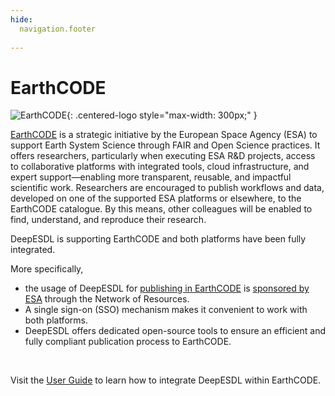 ```yaml
---
hide:
  navigation.footer
  
---
```


# EarthCODE

![EarthCODE](https://discourse-earthcode.eox.at/uploads/default/original/1X/19dc5eaefd1525be9147c7f0bff396482b3df848.png){: .centered-logo style="max-width: 300px;" }

[EarthCODE](https://esa-earthcode.github.io/documentation/Getting%20started%20with%20EarthCODE/) is
a strategic initiative by the European Space Agency (ESA) to support Earth System Science through
FAIR and Open Science practices. It offers researchers, particularly when executing ESA R&D projects,
access to collaborative platforms with integrated tools, cloud infrastructure, and expert support—enabling more
transparent, reusable, and impactful scientific work. Researchers are encouraged to publish workflows and data,
developed on one of the supported ESA platforms or elsewhere, to the EarthCODE catalogue. By this means,
other colleagues will be enabled to find, understand, and reproduce their research.

DeepESDL is supporting EarthCODE and both platforms have been fully integrated.

More specifically,

- the usage of DeepESDL for [publishing in EarthCODE](../guide/earthcode) is [sponsored by ESA](../become_user) through the Network of Resources.
- A single sign-on (SSO) mechanism makes it convenient to work with both platforms.
- DeepESDL offers dedicated open-source tools to ensure an efficient and fully compliant publication process to EarthCODE.

<br>

Visit the [User Guide](../guide/earthcode) to learn how to integrate DeepESDL within EarthCODE.

<br>
